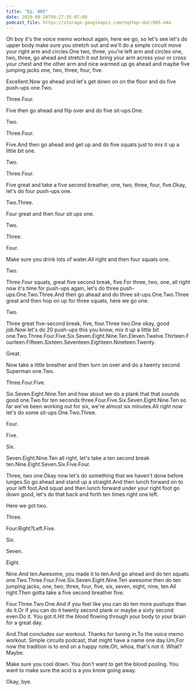 ```yaml
---
title: "Ep. 005"
date: 2020-09-20T09:27:55-07:00
podcast_file: https://storage.googleapis.com/nqthqn-dat/005.m4a
---
```




Oh boy it's the voice memo workout again, here we go, so let's see let's do upper body make sure you stretch out and we'll do a simple circuit move your right arm and circles.One two, three, you're left arm and circles one, two, three, go ahead and stretch it out bring your arm across your or cross your chest and the other arm and nice warmed up go ahead and maybe five jumping jacks one, two, three, four, five.

Excellent.Now go ahead and let's get down on on the floor and do five push-ups one.Two.

Three.Four.

Five then go ahead and flip over and do five sit-ups.One.

Two.

Three.Four.

Five.And then go ahead and get up and do five squats just to mix it up a little bit one.

Two.

Three.Four.

Five great and take a five second breather, one, two, three, four, five.Okay, let's do four push-ups one.

Two.Three.

Four great and then four sit ups one.

Two.

Three.

Four.

Make sure you drink lots of water.All right and then four squats one.

Two.

Three.Four squats, great five second break, five.For three, two, one, all right now it's time for push-ups again, let's do three push-ups.One.Two.Three.And then go ahead and do three sit-ups.One.Two.Three great and then hop on up for three squats, here we go one.

Two.

Three great five-second break, five, four.Three two.One okay, good job.Now let's do 20 push-ups this you know, mix it up a little bit one.Two.Three.Four.Five.Six.Seven.Eight.Nine.Ten.Eleven.Twelve.Thirteen.Fourteen.Fifteen.Sixteen.Seventeen.Eighteen.Nineteen.Twenty.

Great.

Now take a little breather and then turn on over and do a twenty second Superman one.Two.

Three.Four.Five.

Six.Seven.Eight.Nine.Ten and how about we do a plank that that sounds good one.Two for ten seconds three.Four.Five.Six.Seven.Eight.Nine.Ten so far we've been working out for six, we're almost six minutes.All right now let's do some sit-ups.One.Two.Three.

Four.

Five.

Six.

Seven.Eight.Nine.Ten all right, let's take a ten second break ten.Nine.Eight.Seven.Six.Five.Four.

Three, two one.Okay now let's do something that we haven't done before lunges.So go ahead and stand up a straight.And then lunch forward on to your left foot.And squat and then lunch forward under your right foot go down good, let's do that back and forth ten times right one left.

Here we got two.

Three.

Four.Right?Left.Five.

Six.

Seven.

Eight.

Nine.And ten.Awesome, you made it to ten.And go ahead and do ten squats one.Two.Three.Four.Five.Six.Seven.Eight.Nine.Ten awesome then do ten jumping jacks, one, two, three, four, five, six, seven, eight, nine, ten.All right.Then gotta take a five second breather five.

Four.Three.Two.One.And if you feel like you can do ten more pushups than do it.Or if you can do it twenty second plank or maybe a sixty second even.Do it. You got it.Hit the blood flowing through your body to your brain for a great day.

And.That concludes our workout. Thanks for tuning in.To the voice memo workout. Simple circuits podcast, that might have a name one day.Um,For now the tradition is to end on a happy note.Oh, whoa, that's not it. What? Maybe.

Make sure you cool down. You don't want to get the blood pooling. You want to make sure the acid is a you know going away.

Okay, bye.